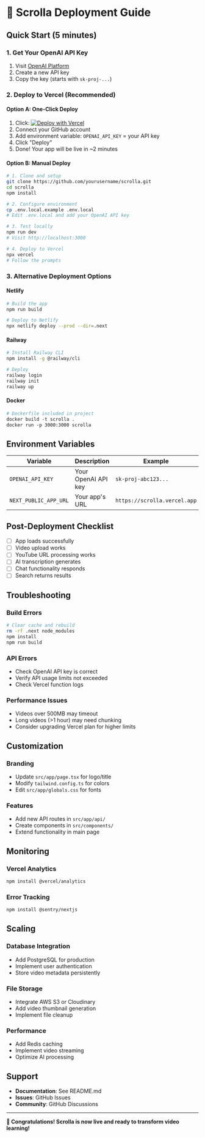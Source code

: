 # 🚀 Scrolla Deployment Guide

## Quick Start (5 minutes)

### 1. Get Your OpenAI API Key
1. Visit [OpenAI Platform](https://platform.openai.com/api-keys)
2. Create a new API key
3. Copy the key (starts with `sk-proj-...`)

### 2. Deploy to Vercel (Recommended)

#### Option A: One-Click Deploy
1. Click: [![Deploy with Vercel](https://vercel.com/button)](https://vercel.com/new/clone?repository-url=https://github.com/yourusername/scrolla)
2. Connect your GitHub account
3. Add environment variable: `OPENAI_API_KEY` = your API key
4. Click "Deploy"
5. Done! Your app will be live in ~2 minutes

#### Option B: Manual Deploy
```bash
# 1. Clone and setup
git clone https://github.com/yourusername/scrolla.git
cd scrolla
npm install

# 2. Configure environment
cp .env.local.example .env.local
# Edit .env.local and add your OpenAI API key

# 3. Test locally
npm run dev
# Visit http://localhost:3000

# 4. Deploy to Vercel
npx vercel
# Follow the prompts
```

### 3. Alternative Deployment Options

#### Netlify
```bash
# Build the app
npm run build

# Deploy to Netlify
npx netlify deploy --prod --dir=.next
```

#### Railway
```bash
# Install Railway CLI
npm install -g @railway/cli

# Deploy
railway login
railway init
railway up
```

#### Docker
```dockerfile
# Dockerfile included in project
docker build -t scrolla .
docker run -p 3000:3000 scrolla
```

## Environment Variables

| Variable | Description | Example |
|----------|-------------|---------|
| `OPENAI_API_KEY` | Your OpenAI API key | `sk-proj-abc123...` |
| `NEXT_PUBLIC_APP_URL` | Your app's URL | `https://scrolla.vercel.app` |

## Post-Deployment Checklist

- [ ] App loads successfully
- [ ] Video upload works
- [ ] YouTube URL processing works
- [ ] AI transcription generates
- [ ] Chat functionality responds
- [ ] Search returns results

## Troubleshooting

### Build Errors
```bash
# Clear cache and rebuild
rm -rf .next node_modules
npm install
npm run build
```

### API Errors
- Check OpenAI API key is correct
- Verify API usage limits not exceeded
- Check Vercel function logs

### Performance Issues
- Videos over 500MB may timeout
- Long videos (>1 hour) may need chunking
- Consider upgrading Vercel plan for higher limits

## Customization

### Branding
- Update `src/app/page.tsx` for logo/title
- Modify `tailwind.config.ts` for colors
- Edit `src/app/globals.css` for fonts

### Features
- Add new API routes in `src/app/api/`
- Create components in `src/components/`
- Extend functionality in main page

## Monitoring

### Vercel Analytics
```bash
npm install @vercel/analytics
```

### Error Tracking
```bash
npm install @sentry/nextjs
```

## Scaling

### Database Integration
- Add PostgreSQL for production
- Implement user authentication
- Store video metadata persistently

### File Storage
- Integrate AWS S3 or Cloudinary
- Add video thumbnail generation
- Implement file cleanup

### Performance
- Add Redis caching
- Implement video streaming
- Optimize AI processing

## Support

- **Documentation**: See README.md
- **Issues**: GitHub Issues
- **Community**: GitHub Discussions

---

**🎉 Congratulations! Scrolla is now live and ready to transform video learning!**

